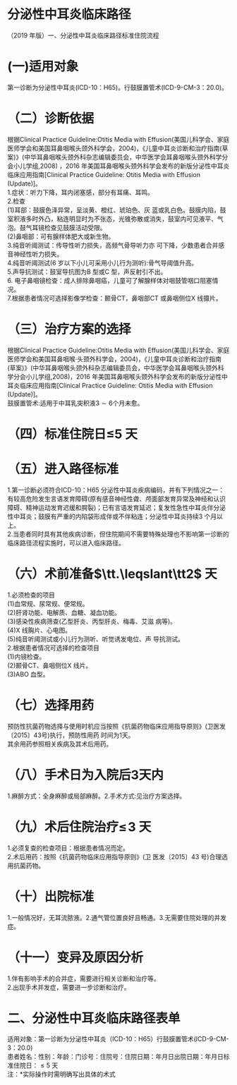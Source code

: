 # 分泌性中耳炎临床路径  
（2019 年版）一、分泌性中耳炎临床路径标准住院流程  
# (一)适用对象  
第一诊断为分泌性中耳炎(ICD-10：H65)。行鼓膜置管术(ICD-9-CM-3：20.0)。  
# （二）诊断依据  
根据Clinical Practice Guideline:Otitis Media with Effusion(美国儿科学会、家庭医师学会和美国耳鼻咽喉头颈外科学会，2004)，《儿童中耳炎诊断和治疗指南(草案)》(中华耳鼻咽喉头颈外科杂志编辑委员会，中华医学会耳鼻咽喉头颈外科学分会小儿学组,2008) ，2016 年美国耳鼻咽喉头颈外科学会发布的新版分泌性中耳炎临床应用指南[Clinical Practice Guideline: Otitis Media with Effusion (Update)]。  
1.症状：听力下降，耳内闭塞感，部分有耳痛、耳鸣。  
2.检查  
(1)耳部：鼓膜色泽异常，呈淡黄、橙红、琥珀色、灰 蓝或乳白色。鼓膜内陷，鼓室积液多时外凸，粘连明显时为不张态，光锥弥散或消失，鼓室内可见液平、气泡。鼓气耳镜检查见鼓膜活动受限。  
(2)鼻咽部：可有腺样体肥大或新生物。  
3.纯音听阈测试：传导性听力损失，高频气骨导听力亦 可下降，少数患者合并感音神经性听力损失。  
4.纯音听阈测试(6 岁以下小儿可采用小儿行为测听):骨气导阈值升高。  
5.声导抗测试：鼓室导抗图为B 型或C 型，声反射引不出。  
6. 电子鼻咽镜检查：成人排除鼻咽癌，儿童可了解腺样体对咽鼓管咽口阻塞情况。  
7.根据患者情况可选择影像学检查：颞骨CT，鼻咽部CT 或鼻咽侧位X 线摄片。  
# （三）治疗方案的选择  
根据Clinical Practice Guideline:Otitis Media with Effusion(美国儿科学会、家庭医师学会和美国耳鼻咽喉·头颈外科学会，2004)，《儿童中耳炎诊断和治疗指南(草案)》(中华耳鼻咽喉头颈外科杂志编辑委员会，中华医学会耳鼻咽喉头颈外科学分会小儿学组,2008)，2016 年美国耳鼻咽喉头颈外科学会发布的新版分泌性中耳炎临床应用指南[Clinical Practice Guideline: Otitis Media with Effusion (Update)]。  
鼓膜置管术:适用于中耳乳突积液$3{\sim}6$个月未愈。  
# （四）标准住院日≤5 天  
# （五）进入路径标准  
1.第一诊断必须符合ICD-10：H65 分泌性中耳炎疾病编码，并有下列情况之一：有较高危险发生言语发育障碍(原有感音神经性聋、颅面部发育异常及神经和认识障碍、精神运动发育迟缓和腭裂)；已有言语发育延迟；复发性急性中耳炎伴分泌性中耳炎；鼓膜有严重的内陷袋形成伴或不伴粘连；分泌性中耳炎持续3 个月以上。  
2.当患者同时具有其他疾病诊断，但住院期间不需要特殊处理也不影响第一诊断的临床路径流程实施时，可以进入临床路径。  
# （六）术前准备$\tt.\leqslant\tt2$ 天  
1.必须检查的项目  
(1)血常规、尿常规、便常规。  
(2)肝肾功能、电解质、血糖、凝血功能。  
(3)感染性疾病筛查(乙型肝炎、丙型肝炎、梅毒、艾滋 病等)。  
(4)X 线胸片、心电图。  
(5)纯音听阈测试或小儿行为测听、听觉诱发电位、声 导抗测试。  
2.根据患者情况可选择的检查项目  
(1)内镜检查。  
(2)颞骨CT、鼻咽侧位X 线片。  
(3)ABO 血型。  
# （七）选择用药  
预防性抗菌药物选择与使用时机应当按照《抗菌药物临床应用指导原则》(卫医发〔2015〕43号)执行，预防性用药 时间为1天。  
其余用药参照相关疾病及其术后用药。  
# （八）手术日为入院后3天内  
1.麻醉方式：全身麻醉或局部麻醉。2.手术方式:见治疗方案选择。  
# （九）术后住院治疗$\leqslant\!3$ 天  
1.必须复查的检查项目：根据患者情况而定。  
2.术后用药：按照《抗菌药物临床应用指导原则》(卫 医发〔2015〕43 号)合理选用抗菌药物。  
# （十）出院标准  
1.一般情况好，无耳流脓液。2.通气管位置良好且畅通。3.无需要住院处理的并发症。  
# （十一）变异及原因分析  
1.伴有影响手术的合并症，需要进行相关诊断和治疗等。  
2.出现手术并发症，需要进一步诊断和治疗。  
# 二、分泌性中耳炎临床路径表单  
适用对象：第一诊断为分泌性中耳炎（ICD-10：H65）行鼓膜置管术(ICD-9-CM-3：20.0)  
患者姓名：性别：年龄：门诊号：住院号：住院日期：年月日出院日期：年月日标准住院日：${\leqslant}5$ 天  
注：\*实际操作时需明确写出具体的术式  